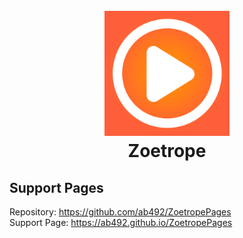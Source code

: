 <h1 align="center">
  <br>
  <img src="Zoetrope/Configuration/Assets.xcassets/AppIcon.appiconset/AppIcon-1024px.png" alt="Zoetrope App Icon" width="200"/>
  <br>
  Zoetrope
  <br>
</h1>

## Support Pages
Repository: https://github.com/ab492/ZoetropePages  
Support Page: https://ab492.github.io/ZoetropePages



